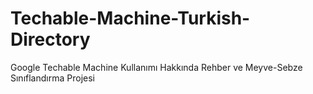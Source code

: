 # Techable-Machine-Turkish-Directory
Google Techable Machine Kullanımı Hakkında Rehber ve Meyve-Sebze Sınıflandırma Projesi



